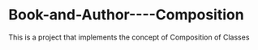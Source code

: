 # Book-and-Author----Composition
This is a project that implements the concept of Composition of Classes
